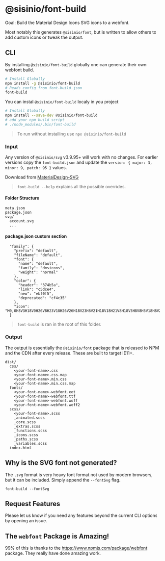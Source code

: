 # @sisinio/font-build

Goal: Build the Material Design Icons SVG icons to a webfont.

Most notably this generates `@sisinio/font`, but is written to allow others to add custom icons or tweak the output.

## CLI

By installing `@sisinio/font-build` globally one can generate their own webfont build.

```bash
# Install Globally
npm install -g @sisinio/font-build
# Reads config from font-build.json
font-build
```

You can instal `@sisinio/font-build` localy in you project 
```bash
# Install Globally
npm install --save-dev @sisinio/font-build
# add your npm build script
# ./node_modules/.bin/font-build
```
> To run without installing use `npx @sisinio/font-build`

### Input

Any version of `@sisinio/svg` v3.9.95+ will work with no changes. For earlier versions copy the `font-build.json` and update the `version: { major: 3, minor: 9, patch: 95 }` values.

Download from [MaterialDesign-SVG](https://github.com/Templarian/MaterialDesign-SVG)

> `font-build --help` explains all the possible overrides.

#### Folder Structure

```text
meta.json
package.json
svg/
  account.svg
  ...
```
####  package.json custom section
```
  "family": {
    "prefix": "default",
    "fileName": "default",
    "font": {
      "name": "default",
      "family": "dmsicons",
      "weight": "normal"
    },
    "color": {
      "header": "374b5a",
      "link": "c5dce4",
      "new": "ebf0f5",
      "deprecated": "cf4c35"
    },
    "icon": "M0,0H8V3H18V0H26V8H23V18H26V26H18V23H8V21H18V18H21V8H18V5H8V8H5V18H8V26H0V18H3V8H0V0M2,2V6H6V2H2M2,20V24H6V20H2M20,2V6H24V2H20M20,20V24H24V20H20Z"
  }
```

> `font-build` is ran in the root of this folder.

### Output

The output is essentially the `@sisinio/font` package that is released to NPM and the CDN after every release. These are built to target IE11+.

```text
dist/
  css/
    <your-font-name>.css
    <your-font-name>.css.map
    <your-font-name>.min.css
    <your-font-name>.min.css.map
  fonts/
    <your-font-name>-webfont.eot
    <your-font-name>-webfont.ttf
    <your-font-name>-webfont.woff
    <your-font-name>-webfont.woff2
  scss/
    <your-font-name>.scss
    _animated.scss
    _core.scss
    _extras.scss
    _functions.scss
    _icons.scss
    _paths.scss
    _variables.scss
  index.html
```

## Why is the SVG font not generated?

The `.svg` format is very heavy font format not used by modern browsers, but it can be included. Simply append the `--fontSvg` flag.

```
font-build --fontSvg
```

## Request Features

Please let us know if you need any features beyond the current CLI options by opening an issue.

## The `webfont` Package is Amazing!

99% of this is thanks to the https://www.npmjs.com/package/webfont package. They really have done amazing work.